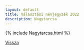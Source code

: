 ```yaml
---
layout: default
title: Választási névjegyzék 2022
description: Nagytarcsa
---
```


{% include Nagytarcsa.html %}

[Vissza](./)